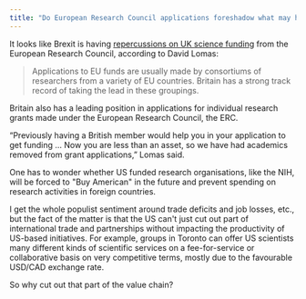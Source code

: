 ```yaml
---
title: "Do European Research Council applications foreshadow what may happen with the NIH?"
---
```


It looks like Brexit is having [repercussions on UK science funding](https://www.theguardian.com/science/2017/feb/21/britons-bumped-off-eu-medical-research-grant-appplications-mps-told-brexit-european-research-council) from the European Research Council, according to David Lomas:

> Applications to EU funds are usually made by consortiums of researchers from a variety of EU countries. Britain has a strong track record of taking the lead in these groupings. 

Britain also has a leading position in applications for individual research grants made under the European Research Council, the ERC. 

“Previously having a British member would help you in your application to get funding … Now you are less than an asset, so we have had academics removed from grant applications,” Lomas said.

One has to wonder whether US funded research organisations, like the NIH, will be forced to "Buy American" in the future and prevent spending on research activities in foreign countries.

I get the whole populist sentiment around trade deficits and job losses, etc., but the fact of the matter is that the US can't just cut out part of international trade and partnerships without impacting the productivity of US-based initiatives. For example, groups in Toronto can offer US scientists many different kinds of scientific services on a fee-for-service or collaborative basis on very competitive terms, mostly due to the favourable USD/CAD exchange rate.

So why cut out that part of the value chain?
